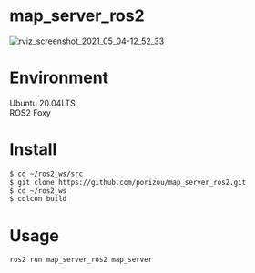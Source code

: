 map_server_ros2
=====================
![rviz_screenshot_2021_05_04-12_52_33](https://user-images.githubusercontent.com/14184141/116994360-8f97b480-ad13-11eb-81fe-92d5f6a6676b.png)

# Environment

Ubuntu 20.04LTS  
ROS2 Foxy  

# Install

```bash
$ cd ~/ros2_ws/src
$ git clone https://github.com/porizou/map_server_ros2.git
$ cd ~/ros2_ws
$ colcon build
```

# Usage

```bash
ros2 run map_server_ros2 map_server
```

